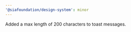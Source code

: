 ```yaml
---
'@siafoundation/design-system': minor
---
```


Added a max length of 200 characters to toast messages.
